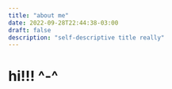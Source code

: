 ```yaml
---
title: "about me"
date: 2022-09-28T22:44:38-03:00
draft: false
description: "self-descriptive title really"
---
```


# hi!!! ^-^

<script src="https://unpkg.com/three@0.144.0/build/three.min.js"></script>
<script src="https://unpkg.com/three@0.144.0/examples/js/controls/OrbitControls.js"></script>
<script src="https://unpkg.com/three@0.144.0/examples/js/loaders/GLTFLoader.js"></script>

<canvas id="myCanvas" style="width: 100%; height: 100%; background-size: cover; background-image: url(/'mikufundo.jpg'); background-color: none; align: center; padding-left: 0; padding-right: 0;margin-left: auto; margin-right: auto; display: block;"></canvas>

<script src="/mikumengo.js"></script>

## would you rather a higher resolution alice or a 60 fps alice??

this is my psychotic ramblings dump, welcome!!

books i'm reading (not really an avid reader but i'd like to do this, they are in no particular order):

-   Advanced Modern Algebra (dont be scared by its name)
-   [There is no Antimemetics Division](https://scp-wiki.wikidot.com/antimemetics-division-hub) (fucking awesome)
-   JoJo Steel Ball Run
-   Dune
-   An Introduction to Mathematical Cryptography
